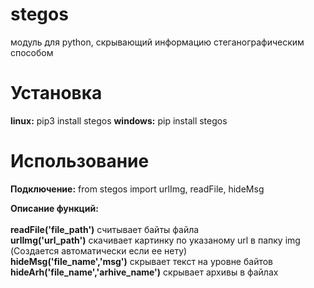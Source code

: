 # stegos
модуль для python, скрывающий информацию стеганографическим способом

# Установка
**linux:** pip3 install stegos
**windows:** pip install stegos

# Использование
**Подключение:**
from stegos import urlImg, readFile, hideMsg

**Описание функций:**<br><br>
**readFile('file_path')** считывает байты файла<br>
**urlImg('url_path')** скачивает картинку по указаному url в папку img (Создается автоматически если ее нету)<br>
**hideMsg('file_name','msg')** скрывает текст на уровне байтов <br>
**hideArh('file_name','arhive_name')** скрывает архивы в файлах
